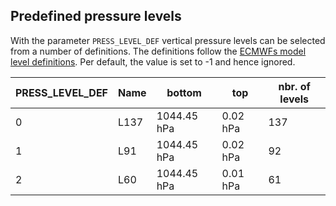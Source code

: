 ## Predefined pressure levels

With the parameter ``` PRESS_LEVEL_DEF ``` vertical pressure levels can be selected from a number of definitions. 
The definitions follow the [ECMWFs model level definitions](https://confluence.ecmwf.int/display/UDOC/Model+level+definitions). 
Per default, the value is set to -1 and hence ignored.

| PRESS_LEVEL_DEF |  Name  | bottom  | top | nbr. of levels    |
| --------------- | --- | --- | --- | --- |
| 0               |   L137  |  1044.45 hPa|0.02 hPa| 137    |
| 1               |   L91  |1044.45 hPa|0.02 hPa|  92   |
| 2               |   L60  |1044.45 hPa|0.01 hPa|   61  |
